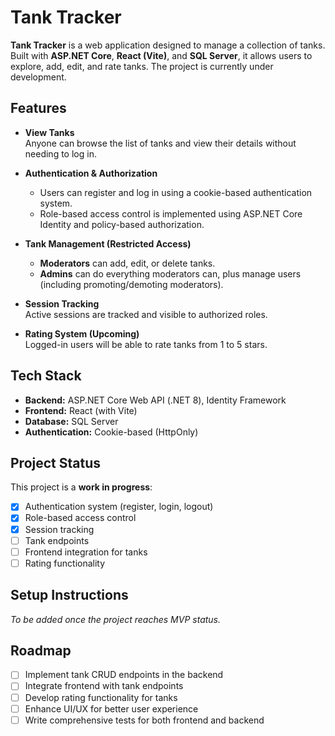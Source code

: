# Tank Tracker

**Tank Tracker** is a web application designed to manage a collection of tanks. Built with **ASP.NET Core**, **React (Vite)**, and **SQL Server**, it allows users to explore, add, edit, and rate tanks. The project is currently under development.

## Features

- **View Tanks**  
  Anyone can browse the list of tanks and view their details without needing to log in.

- **Authentication & Authorization**  
  - Users can register and log in using a cookie-based authentication system.
  - Role-based access control is implemented using ASP.NET Core Identity and policy-based authorization.

- **Tank Management (Restricted Access)**  
  - **Moderators** can add, edit, or delete tanks.
  - **Admins** can do everything moderators can, plus manage users (including promoting/demoting moderators).

- **Session Tracking**  
  Active sessions are tracked and visible to authorized roles.

- **Rating System (Upcoming)**  
  Logged-in users will be able to rate tanks from 1 to 5 stars.

## Tech Stack

- **Backend:** ASP.NET Core Web API (.NET 8), Identity Framework
- **Frontend:** React (with Vite)
- **Database:** SQL Server
- **Authentication:** Cookie-based (HttpOnly)

## Project Status

This project is a **work in progress**:
- [x] Authentication system (register, login, logout)
- [x] Role-based access control
- [x] Session tracking
- [ ] Tank endpoints
- [ ] Frontend integration for tanks
- [ ] Rating functionality

## Setup Instructions

*To be added once the project reaches MVP status.*

## Roadmap

- [ ] Implement tank CRUD endpoints in the backend
- [ ] Integrate frontend with tank endpoints
- [ ] Develop rating functionality for tanks
- [ ] Enhance UI/UX for better user experience
- [ ] Write comprehensive tests for both frontend and backend
